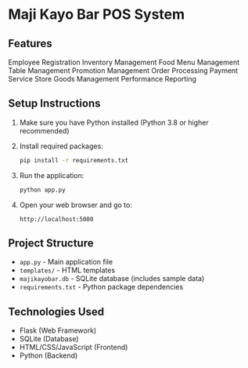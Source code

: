 # Maji Kayo Bar POS System

## Features
Employee Registration
Inventory Management
Food Menu Management
Table Management
Promotion Management
Order Processing
Payment Service
Store Goods Management
Performance Reporting

## Setup Instructions

1. Make sure you have Python installed (Python 3.8 or higher recommended)

2. Install required packages:
   ```bash
   pip install -r requirements.txt
   ```

3. Run the application:
   ```bash
   python app.py
   ```

4. Open your web browser and go to:
   ```
   http://localhost:5000
   ```

## Project Structure
- `app.py` - Main application file
- `templates/` - HTML templates
- `majikayobar.db` - SQLite database (includes sample data)
- `requirements.txt` - Python package dependencies

## Technologies Used
- Flask (Web Framework)
- SQLite (Database)
- HTML/CSS/JavaScript (Frontend)
- Python (Backend) 